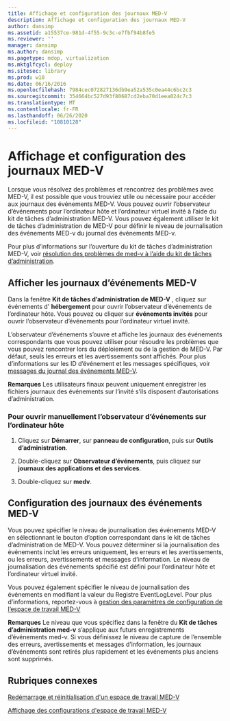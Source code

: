 ```yaml
---
title: Affichage et configuration des journaux MED-V
description: Affichage et configuration des journaux MED-V
author: dansimp
ms.assetid: a15537ce-981d-4f55-9c3c-e7fbf94b8fe5
ms.reviewer: ''
manager: dansimp
ms.author: dansimp
ms.pagetype: mdop, virtualization
ms.mktglfcycl: deploy
ms.sitesec: library
ms.prod: w10
ms.date: 06/16/2016
ms.openlocfilehash: 7984cec072827136db9ea52a535c0ea44c6bc2c3
ms.sourcegitcommit: 354664bc527d93f80687cd2eba70d1eea024c7c3
ms.translationtype: MT
ms.contentlocale: fr-FR
ms.lasthandoff: 06/26/2020
ms.locfileid: "10810128"
---
```

# Affichage et configuration des journaux MED-V


Lorsque vous résolvez des problèmes et rencontrez des problèmes avec MED-V, il est possible que vous trouviez utile ou nécessaire pour accéder aux journaux des événements MED-V. Vous pouvez ouvrir l’observateur d’événements pour l’ordinateur hôte et l’ordinateur virtuel invité à l’aide du kit de tâches d’administration MED-V. Vous pouvez également utiliser le kit de tâches d’administration de MED-V pour définir le niveau de journalisation des événements MED-v du journal des événements MED-v.

Pour plus d’informations sur l’ouverture du kit de tâches d’administration MED-V, voir [résolution des problèmes de med-v à l’aide du kit de tâches d’administration](troubleshooting-med-v-by-using-the-administration-toolkit.md).

## Afficher les journaux d’événements MED-V


Dans la fenêtre **Kit de tâches d’administration de MED-V** , cliquez sur événements d' **hébergement** pour ouvrir l’observateur d’événements de l’ordinateur hôte. Vous pouvez ou cliquer sur **événements invités** pour ouvrir l’observateur d’événements pour l’ordinateur virtuel invité.

L’observateur d’événements s’ouvre et affiche les journaux des événements correspondants que vous pouvez utiliser pour résoudre les problèmes que vous pouvez rencontrer lors du déploiement ou de la gestion de MED-V. Par défaut, seuls les erreurs et les avertissements sont affichés. Pour plus d’informations sur les ID d’événement et les messages spécifiques, voir [messages du journal des événements MED-V](med-v-event-log-messages.md).

**Remarques**  Les utilisateurs finaux peuvent uniquement enregistrer les fichiers journaux des événements sur l’invité s’ils disposent d’autorisations d’administration.

 

### Pour ouvrir manuellement l’observateur d’événements sur l’ordinateur hôte

1.  Cliquez sur **Démarrer**, sur **panneau de configuration**, puis sur **Outils d’administration**.

2.  Double-cliquez sur **Observateur d’événements**, puis cliquez sur **journaux des applications et des services**.

3.  Double-cliquez sur **medv**.

## Configuration des journaux des événements MED-V


Vous pouvez spécifier le niveau de journalisation des événements MED-V en sélectionnant le bouton d’option correspondant dans le kit de tâches d’administration de MED-V. Vous pouvez déterminer si la journalisation des événements inclut les erreurs uniquement, les erreurs et les avertissements, ou les erreurs, avertissements et messages d’information. Le niveau de journalisation des événements spécifié est défini pour l’ordinateur hôte et l’ordinateur virtuel invité.

Vous pouvez également spécifier le niveau de journalisation des événements en modifiant la valeur du Registre EventLogLevel. Pour plus d’informations, reportez-vous à [gestion des paramètres de configuration de l’espace de travail MED-V](managing-med-v-workspace-configuration-settings.md)

**Remarques**  Le niveau que vous spécifiez dans la fenêtre du **Kit de tâches d’administration med-v** s’applique aux futurs enregistrements d’événements med-v. Si vous définissez le niveau de capture de l’ensemble des erreurs, avertissements et messages d’information, les journaux d’événements sont retirés plus rapidement et les événements plus anciens sont supprimés.

 

## Rubriques connexes


[Redémarrage et réinitialisation d'un espace de travail MED-V](restarting-and-resetting-a-med-v-workspace.md)

[Affichage des configurations d'espace de travail MED-V](viewing-med-v-workspace-configurations.md)

 

 





